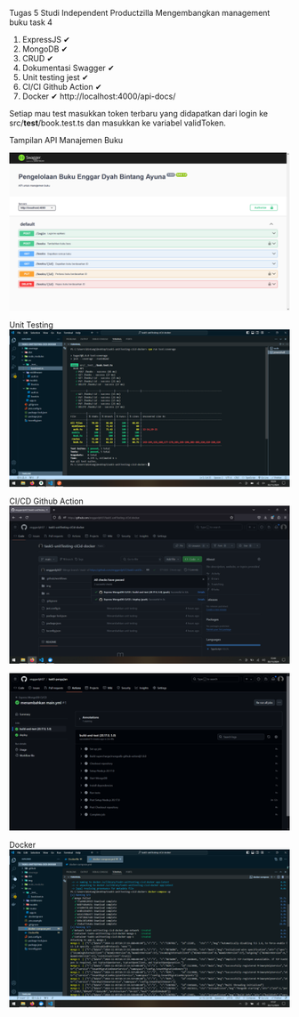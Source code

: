 Tugas 5 Studi Independent Productzilla
Mengembangkan management buku task 4 
1.	ExpressJS ✔
2.	MongoDB ✔
3.	CRUD ✔
4.	Dokumentasi Swagger ✔
5. 	Unit testing jest  ✔
6.  CI/CI Github Action ✔
7. 	Docker ✔
http://localhost:4000/api-docs/

Setiap mau test masukkan token terbaru yang didapatkan dari login ke src/__test__/book.test.ts dan masukkan ke variabel validToken.


Tampilan API Manajemen Buku

![alt text]( https://github.com/enggardyh57/task5-unitTesting-ciCid-docker/blob/main/img/swagger.png?raw=true)


Unit Testing
![alt text]( https://github.com/enggardyh57/task5-unitTesting-ciCid-docker/blob/main/img/unit%20testing.png?raw=true)


CI/CD Github Action
![alt text]( https://github.com/enggardyh57/task5-unitTesting-ciCid-docker/blob/main/img/cicd.png?raw=true)

![alt text]( https://github.com/enggardyh57/task5-unitTesting-ciCid-docker/blob/main/img/deploy.png?raw=true)

Docker 
![alt text]( https://github.com/enggardyh57/task5-unitTesting-ciCid-docker/blob/main/img/docker.png?raw=true)


